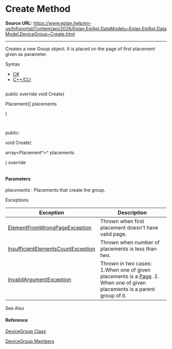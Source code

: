 # Create Method

**Source URL:** https://www.eplan.help/en-us/Infoportal/Content/api/2026/Eplan.EplApi.DataModelu~Eplan.EplApi.DataModel.DeviceGroup~Create.html

---

Creates a new Group object. It is placed on the page of first placement given as parameter.

Syntax

- [C#](#i-syntax-CS)
- [C++/CLI](#i-syntax-CPP2005)

```
```
public override void Create( 
   Placement[] placements
)
```
```

```
```
public:
void Create( 
   array<Placement^>^ placements
) override
```
```

#### Parameters

*placements*
:   Placements that create the group.

Exceptions

| Exception | Description |
| --- | --- |
| [ElementFromWrongPageException](Eplan.EplApi.DataModelu~Eplan.EplApi.DataModel.ElementFromWrongPageException.html) | Thrown when first placement doesn't have valid page. |
| [InsufficientElementsCountException](Eplan.EplApi.DataModelu~Eplan.EplApi.DataModel.InsufficientElementsCountException.html) | Thrown when number of placements is less than two. |
| [InvalidArgumentException](Eplan.EplApi.DataModelu~Eplan.EplApi.DataModel.InvalidArgumentException.html) | Thrown in two cases: 1.When one of given placements is a [Page](Eplan.EplApi.DataModelu~Eplan.EplApi.DataModel.Page.html). 2. When one of given placements is a parent group of it. |



See Also

#### Reference

[DeviceGroup Class](Eplan.EplApi.DataModelu~Eplan.EplApi.DataModel.DeviceGroup.html)
  
[DeviceGroup Members](Eplan.EplApi.DataModelu~Eplan.EplApi.DataModel.DeviceGroup_members.html)